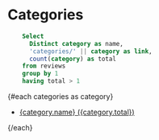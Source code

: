 # Categories

```sql categories
    Select 
      Distinct category as name,
      'categories/' || category as link,
      count(category) as total
    from reviews
    group by 1
    having total > 1
```

{#each categories as category}

- [{category.name} ({category.total})](/categories/{category.name})

{/each}